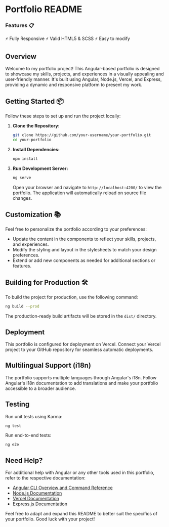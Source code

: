 # Portfolio README

### Features 📋

⚡️ Fully Responsive
⚡️ Valid HTML5 & SCSS
⚡️ Easy to modify

## Overview

Welcome to my portfolio project! This Angular-based portfolio is designed to showcase my skills, projects, and experiences in a visually appealing and user-friendly manner. It's built using Angular, Node.js, Vercel, and Express, providing a dynamic and responsive platform to present my work.

## Getting Started 📦

Follow these steps to set up and run the project locally:

1. **Clone the Repository:**

   ```bash
   git clone https://github.com/your-username/your-portfolio.git
   cd your-portfolio
   ```

2. **Install Dependencies:**

   ```bash
   npm install
   ```

3. **Run Development Server:**
   ```bash
   ng serve
   ```
   Open your browser and navigate to `http://localhost:4200/` to view the portfolio. The application will automatically reload on source file changes.

## Customization 📚

Feel free to personalize the portfolio according to your preferences:

- Update the content in the components to reflect your skills, projects, and experiences.
- Modify the styling and layout in the stylesheets to match your design preferences.
- Extend or add new components as needed for additional sections or features.

## Building for Production 🛠️

To build the project for production, use the following command:

```bash
ng build --prod
```

The production-ready build artifacts will be stored in the `dist/` directory.

## Deployment

This portfolio is configured for deployment on Vercel. Connect your Vercel project to your GitHub repository for seamless automatic deployments.

## Multilingual Support (i18n)

The portfolio supports multiple languages through Angular's i18n. Follow Angular's i18n documentation to add translations and make your portfolio accessible to a broader audience.

## Testing

Run unit tests using Karma:

```bash
ng test
```

Run end-to-end tests:

```bash
ng e2e
```

## Need Help?

For additional help with Angular or any other tools used in this portfolio, refer to the respective documentation:

- [Angular CLI Overview and Command Reference](https://angular.io/cli)
- [Node.js Documentation](https://nodejs.org/en/docs/)
- [Vercel Documentation](https://vercel.com/docs)
- [Express.js Documentation](https://expressjs.com/)

Feel free to adapt and expand this README to better suit the specifics of your portfolio. Good luck with your project!
